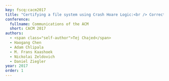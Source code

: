 ```yaml
---
key: fscq:cacm2017
title: "Certifying a file system using Crash Hoare Logic:<br /> Correctness in the presence of crashes"
conference:
  fullname: Communications of the ACM
  short: CACM 2017
authors:
  - <span class="self-author">Tej Chajed</span>
  - Haogang Chen
  - Adam Chlipala
  - M. Frans Kaashoek
  - Nickolai Zeldovich
  - Daniel Ziegler
year: 2017
order: 1
---
```

